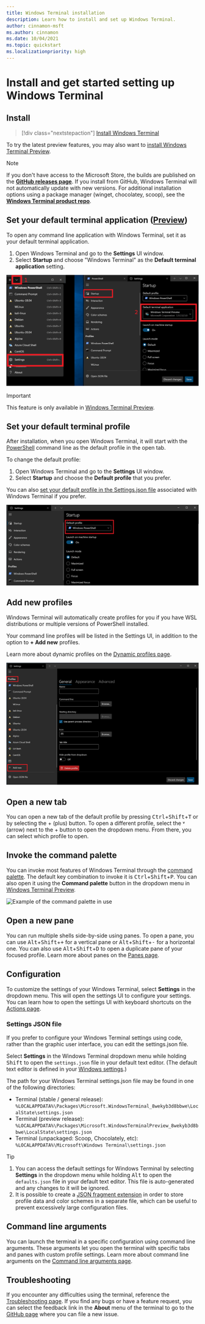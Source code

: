 ```yaml
---
title: Windows Terminal installation
description: Learn how to install and set up Windows Terminal.
author: cinnamon-msft
ms.author: cinnamon
ms.date: 10/04/2021
ms.topic: quickstart
ms.localizationpriority: high
---
```


# Install and get started setting up Windows Terminal

## Install

> [!div class="nextstepaction"]
> [Install Windows Terminal](https://aka.ms/terminal)

To try the latest preview features, you may also want to [install Windows Terminal Preview](https://www.microsoft.com/p/windows-terminal-preview/9n8g5rfz9xk3#activetab=pivot:overviewtab).

> [!NOTE]
> If you don't have access to the Microsoft Store, the builds are published on the **[GitHub releases page](https://github.com/microsoft/terminal/releases)**. If you install from GitHub, Windows Terminal will not automatically update with new versions. For additional installation options using a package manager (winget, chocolatey, scoop), see the **[Windows Terminal product repo](https://github.com/microsoft/terminal#other-install-methods)**.

## Set your default terminal application ([Preview](https://aka.ms/terminal-preview))

To open any command line application with Windows Terminal, set it as your default terminal application.

1. Open Windows Terminal and go to the **Settings** UI window.
2. Select **Startup** and choose "Windows Terminal" as the **Default terminal application** setting.

![Screenshot of Windows Terminal Startup default in Settings UI](./images/settings-default-shell.png)

> [!IMPORTANT]
> This feature is only available in [Windows Terminal Preview](https://aka.ms/terminal-preview).

## Set your default terminal profile

After installation, when you open Windows Terminal, it will start with the [PowerShell](/powershell) command line as the default profile in the open tab.

To change the default profile:

1. Open Windows Terminal and go to the **Settings** UI window.
2. Select **Startup** and choose the **Default profile** that you prefer.

You can also [set your default profile in the Settings.json file](./customize-settings/startup.md#default-profile) associated with Windows Terminal if you prefer.

![Screenshot of Windows Terminal Settings default profile](./images/settings-default-profile.png)

## Add new profiles

Windows Terminal will automatically create profiles for you if you have WSL distributions or multiple versions of PowerShell installed.

Your command line profiles will be listed in the Settings UI, in addition to the option to **+ Add new** profiles.

Learn more about dynamic profiles on the [Dynamic profiles page](./dynamic-profiles.md).

![Screenshot of Windows Terminal Settings list of profiles](./images/settings-dynamic-profiles.png)

## Open a new tab

You can open a new tab of the default profile by pressing <kbd>Ctrl</kbd>+<kbd>Shift</kbd>+<kbd>T</kbd> or by selecting the + (plus) button. To open a different profile, select the ˅ (arrow) next to the + button to open the dropdown menu. From there, you can select which profile to open.

## Invoke the command palette

You can invoke most features of Windows Terminal through the [command palette](./command-palette.md). The default key combination to invoke it is <kbd>Ctrl</kbd>+<kbd>Shift</kbd>+<kbd>P</kbd>. You can also open it using the **Command palette** button in the dropdown menu in [Windows Terminal Preview](https://aka.ms/terminal-preview).

![Example of the command palette in use](./images/command-palette-iterable-commands.gif)

## Open a new pane

You can run multiple shells side-by-side using panes. To open a pane, you can use <kbd>Alt</kbd>+<kbd>Shift</kbd>+<kbd>+</kbd> for a vertical pane or <kbd>Alt</kbd>+<kbd>Shift</kbd>+<kbd>-</kbd> for a horizontal one. You can also use <kbd>Alt</kbd>+<kbd>Shift</kbd>+<kbd>D</kbd> to open a duplicate pane of your focused profile. Learn more about panes on the [Panes page](./panes.md).

## Configuration

To customize the settings of your Windows Terminal, select **Settings** in the dropdown menu. This will open the settings UI to configure your settings. You can learn how to open the settings UI with keyboard shortcuts on the [Actions page](./customize-settings/actions.md#application-level-commands).

### Settings JSON file

If you prefer to configure your Windows Terminal settings using code, rather than the graphic user interface, you can edit the settings.json file.

Select **Settings** in the Windows Terminal dropdown menu while holding <kbd>Shift</kbd> to open the `settings.json` file in your default text editor. (The default text editor is defined in your [Windows settings](ms-settings:defaultapps).)

The path for your Windows Terminal settings.json file may be found in one of the following directories:

- Terminal (stable / general release): `%LOCALAPPDATA%\Packages\Microsoft.WindowsTerminal_8wekyb3d8bbwe\LocalState\settings.json`
- Terminal (preview release): `%LOCALAPPDATA%\Packages\Microsoft.WindowsTerminalPreview_8wekyb3d8bbwe\LocalState\settings.json`
- Terminal (unpackaged: Scoop, Chocolately, etc): `%LOCALAPPDATA%\Microsoft\Windows Terminal\settings.json`

> [!Tip]
> 1. You can access the default settings for Windows Terminal by selecting  **Settings** in the dropdown menu while holding <kbd>Alt</kbd> to open the `defaults.json` file in your default text editor. This file is auto-generated and any changes to it will be ignored.
> 1. It is possible to create a [JSON fragment extension](./json-fragment-extensions.md) in order to store profile data and color schemes in a separate file, which can be useful to prevent excessively large configuration files.

## Command line arguments

You can launch the terminal in a specific configuration using command line arguments. These arguments let you open the terminal with specific tabs and panes with custom profile settings. Learn more about command line arguments on the [Command line arguments page](./command-line-arguments.md).

## Troubleshooting

If you encounter any difficulties using the terminal, reference the [Troubleshooting page](./troubleshooting.md). If you find any bugs or have a feature request, you can select the feedback link in the **About** menu of the terminal to go to the [GitHub page](https://github.com/microsoft/terminal) where you can file a new issue.
